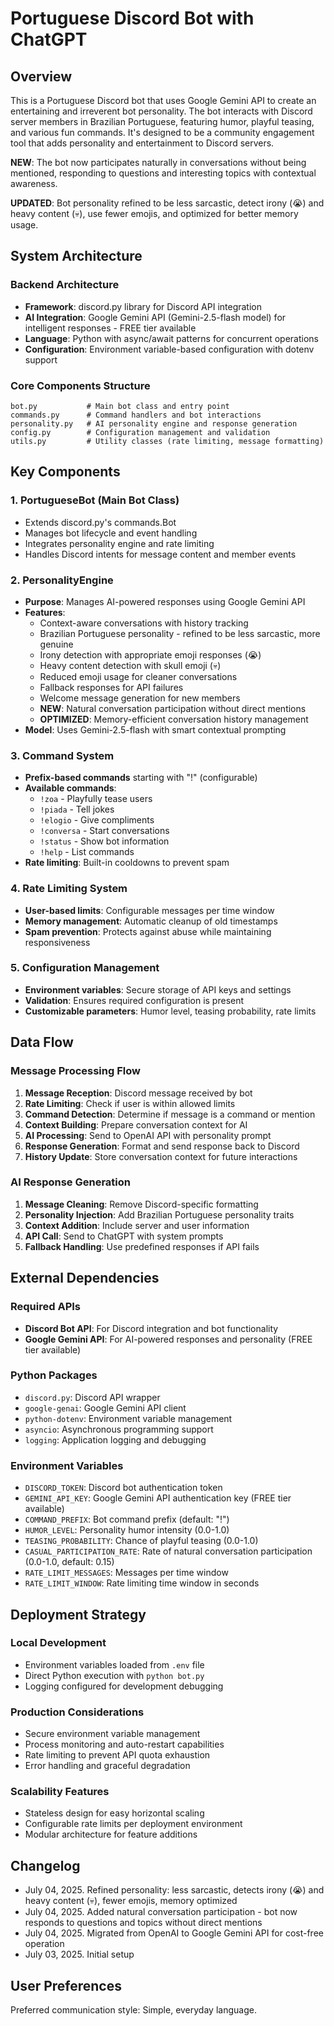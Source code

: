 # Portuguese Discord Bot with ChatGPT

## Overview

This is a Portuguese Discord bot that uses Google Gemini API to create an entertaining and irreverent bot personality. The bot interacts with Discord server members in Brazilian Portuguese, featuring humor, playful teasing, and various fun commands. It's designed to be a community engagement tool that adds personality and entertainment to Discord servers.

**NEW**: The bot now participates naturally in conversations without being mentioned, responding to questions and interesting topics with contextual awareness.

**UPDATED**: Bot personality refined to be less sarcastic, detect irony (😭) and heavy content (💀), use fewer emojis, and optimized for better memory usage.

## System Architecture

### Backend Architecture
- **Framework**: discord.py library for Discord API integration
- **AI Integration**: Google Gemini API (Gemini-2.5-flash model) for intelligent responses - FREE tier available
- **Language**: Python with async/await patterns for concurrent operations
- **Configuration**: Environment variable-based configuration with dotenv support

### Core Components Structure
```
bot.py           # Main bot class and entry point
commands.py      # Command handlers and bot interactions
personality.py   # AI personality engine and response generation
config.py        # Configuration management and validation
utils.py         # Utility classes (rate limiting, message formatting)
```

## Key Components

### 1. PortugueseBot (Main Bot Class)
- Extends discord.py's commands.Bot
- Manages bot lifecycle and event handling
- Integrates personality engine and rate limiting
- Handles Discord intents for message content and member events

### 2. PersonalityEngine
- **Purpose**: Manages AI-powered responses using Google Gemini API
- **Features**: 
  - Context-aware conversations with history tracking
  - Brazilian Portuguese personality - refined to be less sarcastic, more genuine
  - Irony detection with appropriate emoji responses (😭)
  - Heavy content detection with skull emoji (💀)
  - Reduced emoji usage for cleaner conversations
  - Fallback responses for API failures
  - Welcome message generation for new members
  - **NEW**: Natural conversation participation without direct mentions
  - **OPTIMIZED**: Memory-efficient conversation history management
- **Model**: Uses Gemini-2.5-flash with smart contextual prompting

### 3. Command System
- **Prefix-based commands** starting with "!" (configurable)
- **Available commands**:
  - `!zoa` - Playfully tease users
  - `!piada` - Tell jokes
  - `!elogio` - Give compliments
  - `!conversa` - Start conversations
  - `!status` - Show bot information
  - `!help` - List commands
- **Rate limiting**: Built-in cooldowns to prevent spam

### 4. Rate Limiting System
- **User-based limits**: Configurable messages per time window
- **Memory management**: Automatic cleanup of old timestamps
- **Spam prevention**: Protects against abuse while maintaining responsiveness

### 5. Configuration Management
- **Environment variables**: Secure storage of API keys and settings
- **Validation**: Ensures required configuration is present
- **Customizable parameters**: Humor level, teasing probability, rate limits

## Data Flow

### Message Processing Flow
1. **Message Reception**: Discord message received by bot
2. **Rate Limiting**: Check if user is within allowed limits
3. **Command Detection**: Determine if message is a command or mention
4. **Context Building**: Prepare conversation context for AI
5. **AI Processing**: Send to OpenAI API with personality prompt
6. **Response Generation**: Format and send response back to Discord
7. **History Update**: Store conversation context for future interactions

### AI Response Generation
1. **Message Cleaning**: Remove Discord-specific formatting
2. **Personality Injection**: Add Brazilian Portuguese personality traits
3. **Context Addition**: Include server and user information
4. **API Call**: Send to ChatGPT with system prompts
5. **Fallback Handling**: Use predefined responses if API fails

## External Dependencies

### Required APIs
- **Discord Bot API**: For Discord integration and bot functionality
- **Google Gemini API**: For AI-powered responses and personality (FREE tier available)

### Python Packages
- `discord.py`: Discord API wrapper
- `google-genai`: Google Gemini API client
- `python-dotenv`: Environment variable management
- `asyncio`: Asynchronous programming support
- `logging`: Application logging and debugging

### Environment Variables
- `DISCORD_TOKEN`: Discord bot authentication token
- `GEMINI_API_KEY`: Google Gemini API authentication key (FREE tier available)
- `COMMAND_PREFIX`: Bot command prefix (default: "!")
- `HUMOR_LEVEL`: Personality humor intensity (0.0-1.0)
- `TEASING_PROBABILITY`: Chance of playful teasing (0.0-1.0)
- `CASUAL_PARTICIPATION_RATE`: Rate of natural conversation participation (0.0-1.0, default: 0.15)
- `RATE_LIMIT_MESSAGES`: Messages per time window
- `RATE_LIMIT_WINDOW`: Rate limiting time window in seconds

## Deployment Strategy

### Local Development
- Environment variables loaded from `.env` file
- Direct Python execution with `python bot.py`
- Logging configured for development debugging

### Production Considerations
- Secure environment variable management
- Process monitoring and auto-restart capabilities
- Rate limiting to prevent API quota exhaustion
- Error handling and graceful degradation

### Scalability Features
- Stateless design for easy horizontal scaling
- Configurable rate limits per deployment environment
- Modular architecture for feature additions

## Changelog

- July 04, 2025. Refined personality: less sarcastic, detects irony (😭) and heavy content (💀), fewer emojis, memory optimized
- July 04, 2025. Added natural conversation participation - bot now responds to questions and topics without direct mentions
- July 04, 2025. Migrated from OpenAI to Google Gemini API for cost-free operation
- July 03, 2025. Initial setup

## User Preferences

Preferred communication style: Simple, everyday language.